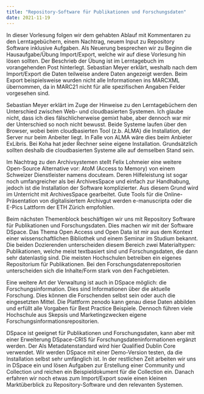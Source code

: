 ```yaml
---
title: "Repository-Software für Publikationen und Forschungsdaten"
date: 2021-11-19
---
```

In dieser Vorlesung folgen wir dem gehabten Ablauf mit Kommentaren zu den Lerntagebüchern, einem Nachtrag, neuem Input zu Repository Software inklusive Aufgaben. Als Neuerung besprechen wir zu Beginn die Hausaufgabe/Übung Import/Export, welche wir auf diese Vorlesung hin lösen sollten. Der Beschrieb der Übung ist im Lerntagebuch im vorangehenden Post hinterlegt. Sebastian Meyer erklärt, weshalb nach dem Import/Export die Daten teilweise andere Daten angezeigt werden. Beim Export beispielsweise wurden nicht alle Informationen ins MARCXML übernommen, da in MARC21 nicht für alle spezifischen Angaben Felder vorgesehen sind. 

Sebastian Meyer erklärt im Zuge der Hinweise zu den Lerntagebüchern den Unterschied zwischen Web- und cloudbasierten Systemen. Ich glaube nicht, dass ich dies fälschlicherweise gemixt habe, aber dennoch war mir der Unterschied so noch nicht bewusst. Beide Systeme laufen über den Browser, wobei beim cloudbasierten Tool (z.b. ALMA) die Installation, der Server nur beim Anbeiter liegt. In Falle von ALMA wäre dies beim Anbieter ExLibris. Bei Koha hat jeder Rechner seine eigene Installation. Grundsätzlich sollten deshalb die cloudbasierten Systeme alle auf demselben Stand sein. 

Im Nachtrag zu den Archivsystemen stellt Felix Lohmeier eine weitere Open-Source Alternative vor: AtoM (Access to Memory) von einem Schweizer Dienstleister namens docuteam. Deren Hilfeleistung ist sogar noch umfangreicher als bei ArchivesSpace und einfach zur Handhabung, jedoch ist die Installation der Software komplizierter. Aus diesem Grund wird im Unterricht mit ArchivesSpace gearbeitet. Gute Tools für die Online-Präsentation von digitalisiertem Archivgut werden e-manuscripta oder die E-Pics Lattform der ETH Zürich empfohlen. 

Beim nächsten Themenblock beschäftigen wir uns mit Repository Software für Publikationen und Forschungsdaten. Dies machen wir mit der Software DSpace. Das Thema Open Access und Open Data ist mir aus dem Kontext einer wissenschaftlichen Bibliothek und einem Seminar im Studium bekannt. Die beiden Dozierenden unterscheiden diesem Bereich zwei Materialtypen: Publikationen, welche meist textbasiert sind und Forschungsdaten, die dann sehr datenlastig sind. Die meisten Hochschulen betreiben ein eigenes Repositorium für Publikationen. Bei den Forschungsdatenrepositorien unterscheiden sich die Inhalte/Form stark von den Fachgebieten. 

Eine weitere Art der Verwaltung ist auch in DSpace möglich: die Forschungsinformation. Dies sind Informationen über die aktuelle Forschung. Dies können die Forschenden selbst sein oder auch die eingesetzten Mittel. Die Plattform zenodo kann genau diese Daten abbilden und erfüllt alle Vorgaben für Best Practice Beispiele. Dennoch führen viele Hochschule aus Skepsis und Marketingzwecken eigene Forschungsinformationsrepositorien. 

DSpace ist geeignet für Publikationen und Forschungsdaten, kann aber mit einer Erweiterung DSpace-CRIS für Forschungsdateninformationen ergänzt werden. Der Als Metadatenstandard wird hier Qualified Dublin Core verwendet. Wir werden DSpace mit einer Demo-Version testen, da die Installation selbst sehr umfänglich ist. 
In der restlichen Zeit arbeiten wir uns in DSpace ein und lösen Aufgaben zur Erstellung einer Community und Collection und reichen ein Beispieldokument für die Collection ein. Danach erfahren wir noch etwas zum Import/Export sowie einen kleinen Marktüberblick zu Repository-Software und den relevanten Systemen.
